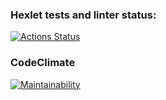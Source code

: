 ### Hexlet tests and linter status:
[![Actions Status](https://github.com/mamilla11/python-project-lvl2/workflows/hexlet-check/badge.svg)](https://github.com/mamilla11/python-project-lvl2/actions)

### CodeClimate
[![Maintainability](https://api.codeclimate.com/v1/badges/df6b7f526bfa42aba8ff/maintainability)](https://codeclimate.com/github/mamilla11/python-project-lvl2/maintainability)